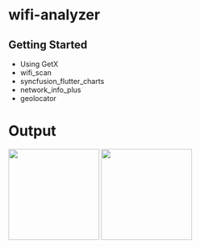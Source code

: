# wifi-analyzer
## Getting Started
- Using GetX
- wifi_scan
- syncfusion_flutter_charts
- network_info_plus
- geolocator

# Output

<p float="left">
<img src="https://github.com/Parvez6084/wifi-analyzer/assets/33155285/7429eccc-9ba2-4b29-8e8d-d960288a731b.png" width="180">
<img src=https://github.com/Parvez6084/wifi-analyzer/assets/33155285/50370e4d-c854-4366-8899-8a4e877eae69.png" width="180">

</p>
